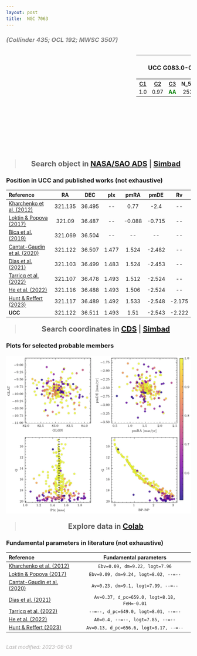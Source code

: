 ```yaml
---
layout: post
title:  NGC 7063
---
```

<h3><span style="color: #808080;"><i>(Collinder 435; OCL 192; MWSC 3507)</i></span></h3>
<div style="display: flex; justify-content: space-between;">
 <div style="text-align: center;">
 <!-- Left block -->
 <div id="aladin-lite-div" style="width:355px;height:250px;"></div>
 <script type="text/javascript" src="https://aladin.cds.unistra.fr/AladinLite/api/v3/latest/aladin.js" charset="utf-8"></script>
 <script type="text/javascript">
   let aladin;
   A.init.then(() => {
      aladin = A.aladin('#aladin-lite-div', {survey: "P/DSS2/color", fov:0.53, target: "321.122 36.511"});
   });
 </script>
</div>
<!-- Left block -->

<table style="text-align: center; width:355px;height:250px;">
  <!-- Row 1 (title) -->
  <tr>
    <td colspan="5"><h3>UCC G083.0-09.8</h3></td>
  </tr>
  <!-- Row 2 -->
  <tr>
    <th><a href="https://ucc.ar/faq#what-are-the-c1-c2-and-c3-parameters" title="Photometric class">C1</a></th>
    <th><a href="https://ucc.ar/faq#what-are-the-c1-c2-and-c3-parameters" title="Density class">C2</a></th>
    <th><a href="https://ucc.ar/faq#what-are-the-c1-c2-and-c3-parameters" title="Combined class">C3</a></th>
    <th><div title="Stars with membership probability >50%">N_50</div></th>
    <th><div title="Radius that contains half the members [arcmin]">r_50</div></th>
  </tr>
  <!-- Row 3 -->
  <tr>
    <td>1.0</td>
    <td>0.97</td>
    <td><span style="color: green; font-weight: bold;">A</span><span style="color: green; font-weight: bold;">A</span></td>
    <td>253</td>
    <td>15.9</td>
  </tr>
</table>
</div>

> <p style="text-align:center; font-weight: bold; font-size:20px">Search object in <a href="https://ui.adsabs.harvard.edu/search/q=%20collection%3Aastronomy%20body%3A%22NGC%207063%22&sort=date%20desc%2C%20bibcode%20desc&p_=0" target="_blank">NASA/SAO ADS</a> | <a href="http://simbad.cds.unistra.fr/simbad/sim-id-refs?Ident=ngc7063" target="_blank">Simbad</a></p>


### Position in UCC and published works (not exhaustive)

| Reference    | RA    | DEC   | plx  | pmRA  | pmDE   |  Rv  |
| :---         | :---: | :---: | :---: | :---: | :---: | :---: |
|[Kharchenko et al. (2012)](https://ui.adsabs.harvard.edu/abs/2012A%26A...543A.156K) | 321.135 | 36.495 | -- | 0.77 | -2.4 | -- |
|[Loktin & Popova (2017)](https://ui.adsabs.harvard.edu/abs/2017AstBu..72..257L/abstract) | 321.09 | 36.487 | -- | -0.088 | -0.715 | -- |
|[Bica et al. (2019)](https://ui.adsabs.harvard.edu/abs/2019AJ....157...12B/abstract) | 321.069 | 36.504 | -- | -- | -- | -- |
|[Cantat-Gaudin et al. (2020)](https://ui.adsabs.harvard.edu/abs/2020A%26A...640A...1C) | 321.122 | 36.507 | 1.477 | 1.524 | -2.482 | -- |
|[Dias et al. (2021)](https://ui.adsabs.harvard.edu/abs/2021MNRAS.504..356D) | 321.103 | 36.499 | 1.483 | 1.524 | -2.453 | -- |
|[Tarricq et al. (2022)](https://ui.adsabs.harvard.edu/abs/2022A%26A...659A..59T/abstract) | 321.107 | 36.478 | 1.493 | 1.512 | -2.524 | -- |
|[He et al. (2022)](https://ui.adsabs.harvard.edu/abs/2022ApJS..262....7H/abstract) | 321.116 | 36.488 | 1.493 | 1.506 | -2.524 | -- |
|[Hunt & Reffert (2023)](https://ui.adsabs.harvard.edu/abs/2023arXiv230313424H/abstract) | 321.117 | 36.489 | 1.492 | 1.533 | -2.548 | -2.175 |
| **UCC** |321.122 | 36.511 | 1.493 | 1.51 | -2.543 | -2.222 |

> <p style="text-align:center; font-weight: bold; font-size:20px">Search coordinates in <a href="http://cdsportal.u-strasbg.fr/?target=321.122%2036.511" target="_blank">CDS</a> | <a href="https://simbad.cds.unistra.fr/mobile/object_list.html?coord=321.122%2036.511&output=json&radius=5&userEntry=ngc7063" target="_blank">Simbad</a></p>

### Plots for selected probable members

![CLUSTER](https://raw.githubusercontent.com/ucc23/Q1N/main/plots/ngc7063.webp)


> <p style="text-align:center; font-weight: bold; font-size:20px">Explore data in <a href="https://colab.research.google.com/github/UCC23/Q1N/blob/master/notebooks/ngc7063.ipynb" target="_blank">Colab</a></p>


### Fundamental parameters in literature (not exhaustive)

| Reference |  Fundamental parameters |
| :---         |     :---:      |
| [Kharchenko et al. (2012)](https://ui.adsabs.harvard.edu/abs/2012A%26A...543A.156K) | `Ebv=0.09, dm=9.22, logt=7.96` |
| [Loktin & Popova (2017)](https://ui.adsabs.harvard.edu/abs/2017AstBu..72..257L/abstract) | `Ebv=0.09, dm=9.24, logt=8.02, --=--` |
| [Cantat-Gaudin et al. (2020)](https://ui.adsabs.harvard.edu/abs/2020A%26A...640A...1C) | `Av=0.23, dm=9.1, logt=7.99, --=--` |
| [Dias et al. (2021)](https://ui.adsabs.harvard.edu/abs/2021MNRAS.504..356D) | `Av=0.37, d_pc=659.0, logt=8.18, FeH=-0.01` |
| [Tarricq et al. (2022)](https://ui.adsabs.harvard.edu/abs/2022A%26A...659A..59T/abstract) | `--=--, d_pc=649.0, logt=8.01, --=--` |
| [He et al. (2022)](https://ui.adsabs.harvard.edu/abs/2022ApJS..262....7H/abstract) | `A0=0.4, --=--, logt=7.85, --=--` |
| [Hunt & Reffert (2023)](https://ui.adsabs.harvard.edu/abs/2023arXiv230313424H/abstract) | `Av=0.13, d_pc=656.6, logt=8.17, --=--` |

<br>
<font color="b3b1b1"><i>Last modified: 2023-08-08</i></font>
